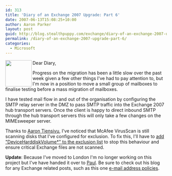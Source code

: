 ```yaml
---
id: 313
title: 'Diary of an Exchange 2007 Upgrade: Part 6'
date: 2007-06-13T15:08:25+10:00
author: Aaron Parker
layout: post
guid: http://blog.stealthpuppy.com/exchange/diary-of-an-exchange-2007-upgrade-part-6
permalink: /diary-of-an-exchange-2007-upgrade-part-6/
categories:
  - Microsoft
---
```

<img align="left" width="82" src="https://stealthpuppy.com/media/2007/06/exchange1.png" height="82" style="width: 82px; height: 82px" />Dear Diary,

Progress on the migration has been a little slow over the past week given a few other things I've had to pay attention to, but I'm now in a position to move a small group of mailboxes to finalise testing before a mass migration of mailboxes.

I have tested mail flow in and out of the organisation by configuring the SMTP relay server in the DMZ to pass SMTP traffic into the Exchange 2007 hub transport servers. Once the client is happy to direct inbound SMTP through the hub transport servers this will only take a few changes on the MIMEsweeper server.

Thanks to [Aaron Tiensivu](http://blog.tiensivu.com), I've noticed that McAfee VirusScan is still scanning disks that I've configured for exclusion. To fix this, I'll have to [add "DeviceHarddiskVolume*" to the exclusion list](http://blog.tiensivu.com/aaron/archives/1120-Using-a-McAfee-VirusScan-8.x-with-Windows-Clustering-or-a-SAN-Take-note!-Special-exclusions-needed!.html) to stop this behaviour and ensure critical Exchange files are not scanned.

**Update**: Because I've moved to London I'm no longer working on this project but I've have handed it over to [Paul](http://www.capslockassassin.com). Be sure to check out his blog for any Exchange related posts, such as this one [e-mail address policies](http://www.capslockassassin.com/2007/06/24/email-address-policies-in-mixed-exchange-20032007-organisations/).